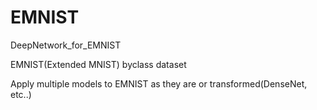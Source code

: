 # EMNIST
DeepNetwork_for_EMNIST

EMNIST(Extended MNIST) byclass dataset

Apply multiple models to EMNIST as they are or transformed(DenseNet, etc..)
